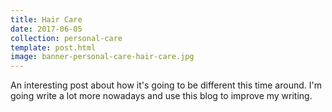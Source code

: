 ```yaml
---
title: Hair Care
date: 2017-06-05
collection: personal-care
template: post.html
image: banner-personal-care-hair-care.jpg
---
```


An interesting post about how it's going to be different this time around. I'm going write a lot more nowadays and use this blog to improve my writing.